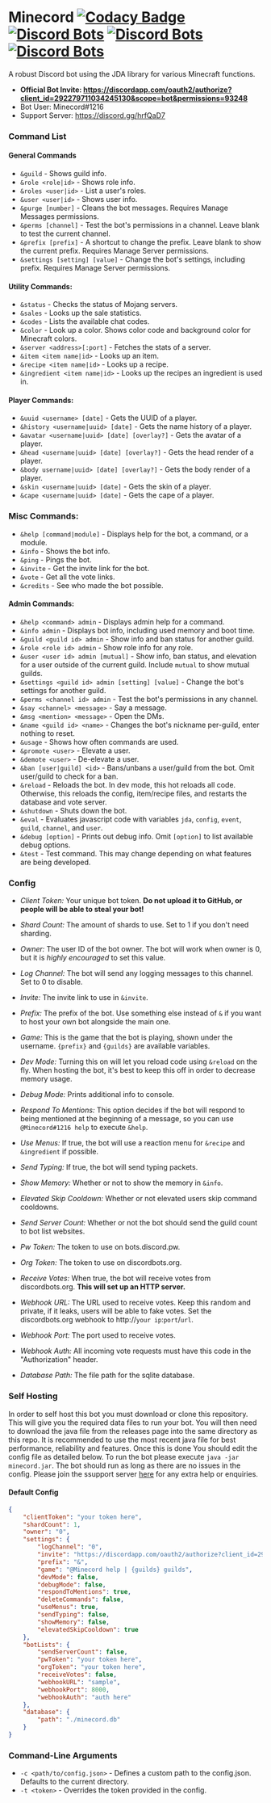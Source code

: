 # Minecord [![Codacy Badge](https://api.codacy.com/project/badge/Grade/3de0f658514246f598b40fb1bdf55af9)](https://www.codacy.com/app/Tis_awesomeness/Minecord?utm_source=github.com&amp;utm_medium=referral&amp;utm_content=Tisawesomeness/Minecord&amp;utm_campaign=Badge_Grade) [![Discord Bots](https://discordbots.org/api/widget/status/292279711034245130.png)](https://discordbots.org/bot/292279711034245130) [![Discord Bots](https://discordbots.org/api/widget/servers/292279711034245130.png)](https://discordbots.org/bot/292279711034245130) [![Discord Bots](https://discordbots.org/api/widget/upvotes/292279711034245130.png)](https://discordbots.org/bot/292279711034245130)
A robust Discord bot using the JDA library for various Minecraft functions.

- **Official Bot Invite: https://discordapp.com/oauth2/authorize?client_id=292279711034245130&scope=bot&permissions=93248**
- Bot User: Minecord#1216
- Support Server: https://discord.gg/hrfQaD7

### Command List
#### General Commands
- `&guild` - Shows guild info.
- `&role <role|id>` - Shows role info.
- `&roles <user|id>` - List a user's roles.
- `&user <user|id>` - Shows user info.
- `&purge [number]` - Cleans the bot messages. Requires Manage Messages permissions.
- `&perms [channel]` - Test the bot's permissions in a channel. Leave blank to test the current channel.
- `&prefix [prefix]` - A shortcut to change the prefix. Leave blank to show the current prefix. Requires Manage Server permissions.
- `&settings [setting] [value]` - Change the bot's settings, including prefix. Requires Manage Server permissions.

#### Utility Commands:
- `&status` - Checks the status of Mojang servers.
- `&sales` - Looks up the sale statistics.
- `&codes` - Lists the available chat codes.
- `&color` - Look up a color. Shows color code and background color for Minecraft colors.
- `&server <address>[:port]` - Fetches the stats of a server.
- `&item <item name|id>` - Looks up an item.
- `&recipe <item name|id>` - Looks up a recipe.
- `&ingredient <item name|id>` - Looks up the recipes an ingredient is used in.

#### Player Commands:
- `&uuid <username> [date]` - Gets the UUID of a player.
- `&history <username|uuid> [date]` - Gets the name history of a player.
- `&avatar <username|uuid> [date] [overlay?]` - Gets the avatar of a player.
- `&head <username|uuid> [date] [overlay?]` - Gets the head render of a player.
- `&body username|uuid> [date] [overlay?]` - Gets the body render of a player.
- `&skin <username|uuid> [date]` - Gets the skin of a player.
- `&cape <username|uuid> [date]` - Gets the cape of a player.

### Misc Commands:
- `&help [command|module]` - Displays help for the bot, a command, or a module.
- `&info` - Shows the bot info.
- `&ping` - Pings the bot.
- `&invite` - Get the invite link for the bot.
- `&vote` - Get all the vote links.
- `&credits` - See who made the bot possible.

#### Admin Commands:
- `&help <command> admin` - Displays admin help for a command.
- `&info admin` - Displays bot info, including used memory and boot time.
- `&guild <guild id> admin` - Show info and ban status for another guild.
- `&role <role id> admin` - Show role info for any role.
- `&user <user id> admin [mutual]` - Show info, ban status, and elevation for a user outside of the current guild. Include `mutual` to show mutual guilds.
- `&settings <guild id> admin [setting] [value]` - Change the bot's settings for another guild.
- `&perms <channel id> admin` - Test the bot's permissions in any channel.
- `&say <channel> <message>` - Say a message.
- `&msg <mention> <message>` - Open the DMs.
- `&name <guild id> <name>` - Changes the bot's nickname per-guild, enter nothing to reset.
- `&usage` - Shows how often commands are used.
- `&promote <user>` - Elevate a user.
- `&demote <user>` - De-elevate a user.
- `&ban [user|guild] <id>` - Bans/unbans a user/guild from the bot. Omit user/guild to check for a ban.
- `&reload` - Reloads the bot. In dev mode, this hot reloads all code. Otherwise, this reloads the config, item/recipe files, and restarts the database and vote server.
- `&shutdown` - Shuts down the bot.
- `&eval` - Evaluates javascript code with variables `jda`, `config`, `event`, `guild`, `channel`, and `user`.
- `&debug [option]` - Prints out debug info. Omit `[option]` to list available debug options.
- `&test` - Test command. This may change depending on what features are being developed.

### Config

- *Client Token:* Your unique bot token. **Do not upload it to GitHub, or people will be able to steal your bot!**
- *Shard Count:* The amount of shards to use. Set to 1 if you don't need sharding.
- *Owner:* The user ID of the bot owner. The bot will work when owner is 0, but it is *highly encouraged* to set this value.

- *Log Channel:* The bot will send any logging messages to this channel. Set to 0 to disable.
- *Invite:* The invite link to use in `&invite`.
- *Prefix:* The prefix of the bot. Use something else instead of `&` if you want to host your own bot alongside the main one.
- *Game:* This is the game that the bot is playing, shown under the username. `{prefix}` and `{guilds}` are available variables.
- *Dev Mode:* Turning this on will let you reload code using `&reload` on the fly. When hosting the bot, it's best to keep this off in order to decrease memory usage.
- *Debug Mode:* Prints additional info to console.
- *Respond To Mentions:* This option decides if the bot will respond to being mentioned at the beginning of a message, so you can use `@Minecord#1216 help` to execute `&help`.
- *Use Menus:* If true, the bot will use a reaction menu for `&recipe` and `&ingredient` if possible.
- *Send Typing:* If true, the bot will send typing packets.
- *Show Memory:* Whether or not to show the memory in `&info`.
- *Elevated Skip Cooldown:* Whether or not elevated users skip command cooldowns.

- *Send Server Count:* Whether or not the bot should send the guild count to bot list websites.
- *Pw Token:* The token to use on bots.discord.pw.
- *Org Token:* The token to use on discordbots.org.
- *Receive Votes:* When true, the bot will receive votes from discordbots.org. **This will set up an HTTP server.**
- *Webhook URL:* The URL used to receive votes. Keep this random and private, if it leaks, users will be able to fake votes. Set the discordbots.org webhook to http://`your ip`:`port`/`url`.
- *Webhook Port:* The port used to receive votes.
- *Webhook Auth:* All incoming vote requests must have this code in the "Authorization" header.

- *Database Path:* The file path for the sqlite database.

### Self Hosting
In order to self host this bot you must download or clone this repository. This will give you the required data files to run your bot. You will then need to download the java file from the releases page into the same directory as this repo. It is recommended to use the most recent java file for best performance, reliability and features. Once this is done You should edit the config file as detailed below. To run the bot please execute `java -jar minecord.jar`. The bot should run as long as there are no issues in the config. Please join the ssupport server [here](https://discord.gg/hrfQaD7) for any extra help or enquiries.

#### Default Config
```json
{
    "clientToken": "your token here",
    "shardCount": 1,
    "owner": "0",
    "settings": {
        "logChannel": "0",
        "invite": "https://discordapp.com/oauth2/authorize?client_id=292279711034245130&scope=bot&permissions=93248",
        "prefix": "&",
        "game": "@Minecord help | {guilds} guilds",
        "devMode": false,
        "debugMode": false,
        "respondToMentions": true,
        "deleteCommands": false,
        "useMenus": true,
        "sendTyping": false,
        "showMemory": false,
        "elevatedSkipCooldown": true
    },
    "botLists": {
        "sendServerCount": false,
        "pwToken": "your token here",
        "orgToken": "your token here",
        "receiveVotes": false,
        "webhookURL": "sample",
        "webhookPort": 8000,
        "webhookAuth": "auth here"
    },
    "database": {
        "path": "./minecord.db"
    }
}
```

### Command-Line Arguments
- `-c <path/to/config.json>` - Defines a custom path to the config.json. Defaults to the current directory.
- `-t <token>` - Overrides the token provided in the config.
